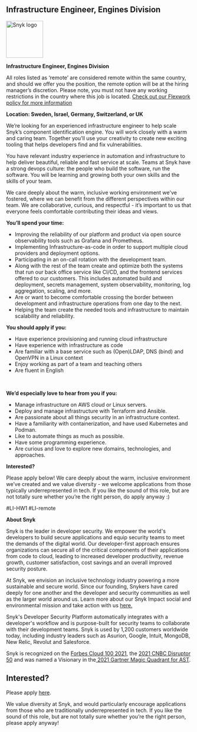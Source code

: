Infrastructure Engineer, Engines Division
---

<img src="https://res.cloudinary.com/snyk/image/upload/v1537345894/press-kit/brand/logo-black.png" width="100" alt="Snyk logo" />

<p><strong>Infrastructure Engineer, Engines Division</strong></p>
<p><strong><span style="font-weight: 400;">All roles listed as ‘remote’ are considered remote within the same country, and should we offer you the position, the remote option will be at the hiring manager’s discretion. Please note, you must not have any working restrictions in the country where this job is located. </span><a href="https://snyk.io/blog/introducing-flex-work-the-future-of-work-at-snyk/"><span style="font-weight: 400;">Check out our Flexwork policy for more information</span></a></strong></p>
<p><strong>Location: Sweden, Israel, Germany, Switzerland, or UK</strong></p>
<p><span style="font-weight: 400;">We’re looking for an experienced infrastructure engineer to help scale Snyk’s component identification engine. You will work closely with a warm and caring team. Together you’ll use your creativity to create new exciting tooling that helps developers find and fix vulnerabilities.</span></p>
<p><span style="font-weight: 400;">You have relevant industry experience in automation and infrastructure to help deliver beautiful, reliable and fast service at scale. Teams at Snyk have a strong devops culture: the people who build the software, run the software. You will be learning and growing both your own skills and the skills of your team.&nbsp;</span></p>
<p><span style="font-weight: 400;">We care deeply about the warm, inclusive working environment we've fostered, where we can benefit from the different perspectives within our team. We are collaborative, curious, and respectful - it’s important to us that everyone feels comfortable contributing their ideas and views.</span></p>
<p><strong>You’ll spend your time:</strong></p>
<ul>
<li style="font-weight: 400;"><span style="font-weight: 400;">Improving the reliability of our platform and product via open source observability tools such as Grafana and Prometheus.</span></li>
<li style="font-weight: 400;"><span style="font-weight: 400;">Implementing Infrastructure-as-code in order to support multiple cloud providers and deployment options.</span></li>
<li style="font-weight: 400;"><span style="font-weight: 400;">Participating in an on-call rotation with the development team.&nbsp;</span></li>
<li style="font-weight: 400;"><span style="font-weight: 400;">Along with the rest of the team create and optimize both the systems that run our back office service like CI/CD, and the frontend services offered to our customers. This includes automated build and deployment, secrets management, system observability, monitoring, log aggregation, scaling, and more.</span></li>
<li style="font-weight: 400;"><span style="font-weight: 400;">Are or want to become comfortable crossing the border between development and infrastructure operations from one day to the next.</span></li>
<li style="font-weight: 400;"><span style="font-weight: 400;">Helping the team create the needed tools and infrastructure to maintain scalability and reliability.<br></span></li>
</ul>
<p><strong>You should apply if you:</strong></p>
<ul>
<li style="font-weight: 400;"><span style="font-weight: 400;">Have experience provisioning and running cloud infrastructure</span></li>
<li style="font-weight: 400;"><span style="font-weight: 400;">Have experience with infrastructure as code</span></li>
<li style="font-weight: 400;"><span style="font-weight: 400;">Are familiar with a base service such as (Open)LDAP, DNS (bind) and OpenVPN in a Linux context</span></li>
<li style="font-weight: 400;"><span style="font-weight: 400;">Enjoy working as part of a team and teaching others</span></li>
<li style="font-weight: 400;"><span style="font-weight: 400;">Are fluent in English</span></li>
</ul>
<p>&nbsp;</p>
<p><strong>We’d especially love to hear from you if you:</strong></p>
<ul>
<li style="font-weight: 400;"><span style="font-weight: 400;">Manage infrastructure on AWS cloud or Linux servers.</span></li>
<li style="font-weight: 400;"><span style="font-weight: 400;">Deploy and manage infrastructure with Terraform and Ansible.</span></li>
<li style="font-weight: 400;"><span style="font-weight: 400;">Are passionate about all things security in an infrastructure context.</span></li>
<li style="font-weight: 400;"><span style="font-weight: 400;">Have a familiarity with containerization, and have used Kubernetes and Podman.</span></li>
<li style="font-weight: 400;"><span style="font-weight: 400;">Like to automate things as much as possible.</span></li>
<li style="font-weight: 400;"><span style="font-weight: 400;">Have some programming experience.</span></li>
<li style="font-weight: 400;"><span style="font-weight: 400;">Are curious and love to explore new domains, technologies, and approaches.</span></li>
</ul>
<p><strong>Interested?</strong></p>
<p><span style="font-weight: 400;">Please apply below! We care deeply about the warm, inclusive environment we’ve created and we value diversity - we welcome applications from those typically underrepresented in tech. If you like the sound of this role, but are not totally sure whether you’re the right person, do apply anyway :)</span></p>
<p><span style="font-weight: 400;">#LI-HW1&nbsp;</span><span style="font-weight: 400;">#LI-remote</span></p><div class="content-conclusion"><p><strong>About Snyk</strong></p>
<p><span style="font-weight: 400;">Snyk is the leader in developer security. We empower the world's developers to build secure applications and equip security teams to meet the demands of the digital world. Our developer-first approach ensures organizations can secure all of the critical components of their applications from code to cloud, leading to increased developer productivity, revenue growth, customer satisfaction, cost savings and an overall improved security posture.&nbsp;</span></p>
<p><span style="font-weight: 400;">At Snyk, we envision an inclusive technology industry powering a more sustainable and secure world.</span> <span style="font-weight: 400;">Since our founding, Snykers have cared deeply for one another and the developer and security communities as well as the larger world around us. Learn more about our Snyk Impact social and environmental mission and take action with us </span><a href="https://snyk.io/about/snyk-impact/"><span style="font-weight: 400;">here.</span></a></p>
<p><span style="font-weight: 400;">Snyk's Developer Security Platform automatically integrates with a developer's workflow and is purpose-built for security teams to collaborate with their development teams. Snyk is used by 1,200 customers worldwide today, including industry leaders such as Asurion, Google, Intuit, MongoDB, New Relic, Revolut and Salesforce.</span></p>
<p><span style="font-weight: 400;">Snyk is recognized on the </span><a href="https://www.forbes.com/cloud100/#6f24b5ba5f94"><span style="font-weight: 400;">Forbes Cloud 100 2021</span></a><span style="font-weight: 400;">, the </span><a href="https://www.cnbc.com/2021/05/25/these-are-the-2021-cnbc-disruptor-50-companies.html"><span style="font-weight: 400;">2021 CNBC Disruptor 50</span></a><span style="font-weight: 400;"> and was named a Visionary in the</span><a href="https://snyk.io/blog/snyk-visionary-2021-gartner-magic-quadrant-for-ast/"><span style="font-weight: 400;"> 2021 Gartner Magic Quadrant for AST</span></a><span style="font-weight: 400;">.</span></p></div>

Interested?
---

Please apply [here](https://boards.greenhouse.io/snyk/jobs/5390415002#app).

We value diversity at Snyk, and would particularly encourage applications from those who are traditionally underrepresented in tech.
If you like the sound of this role, but are not totally sure whether you’re the right person, please apply anyway!
